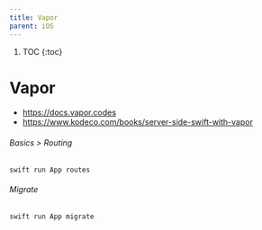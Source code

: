 ```yaml
---
title: Vapor
parent: iOS
---
```


1. TOC
{:toc}
# Vapor

- https://docs.vapor.codes
- https://www.kodeco.com/books/server-side-swift-with-vapor

###### Basics > Routing

```
swift run App routes
```

###### Migrate
```
swift run App migrate
```
